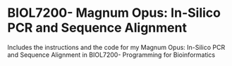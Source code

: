 # BIOL7200- Magnum Opus: In-Silico PCR and Sequence Alignment
Includes the instructions and the code for my Magnum Opus: In-Silico PCR and Sequence Alignment in BIOL7200- Programming for Bioinformatics

